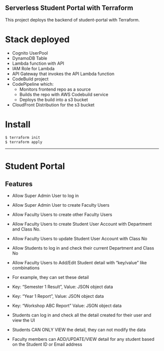 
## Serverless Student Portal with Terraform

This project deploys the backend of student-portal with Terraform.

# Stack deployed
- Cognito UserPool
- DynamoDB Table
- Lambda function with API
- IAM Role for Lambda
- API Gateway that invokes the API Lambda function 
- CodeBuild project
- CodePipeline which:
	- Monitors frontend repo as a source
	- Builds the repo with AWS Codebuild service 
	- Deploys the build into a s3 bucket
- CloudFront Distribution for the s3 bucket

# Install
```bash
$ terraform init
$ terraform apply
```

---

# Student Portal
  

## Features

  

- Allow Super Admin User to log in

- Allow Super Admin User to create Faculty Users

- Allow Faculty Users to create other Faculty Users

- Allow Faculty Users to create Student User Account with Department and Class No.

- Allow Faculty Users to update Student User Account with Class No

- Allow Students to log in and check their current Department and Class No

- Allow Faculty Users to Add/Edit Student detail with “key/value” like combinations

- For example, they can set these detail

- Key: “Semester 1 Result”, Value: JSON object data

- Key: “Year 1 Report”, Value: JSON object data

- Key: “Workshop ABC Report” Value: JSON object data

- Students can log in and check all the detail created for their user and view the UI

- Students CAN ONLY VIEW the detail, they can not modify the data

- Faculty members can ADD/UPDATE/VIEW detail for any student based on the Student ID or Email address

